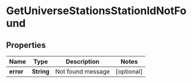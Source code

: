 
# GetUniverseStationsStationIdNotFound

## Properties
Name | Type | Description | Notes
------------ | ------------- | ------------- | -------------
**error** | **String** | Not found message |  [optional]



